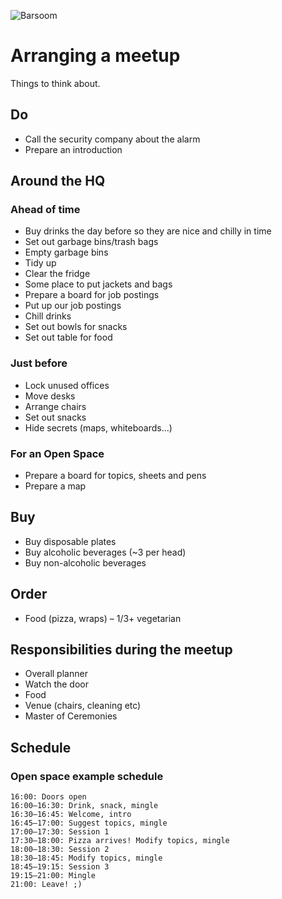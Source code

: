 ![Barsoom](http://barsoom.se/barsoom.png)

# Arranging a meetup

Things to think about.

## Do

* Call the security company about the alarm
* Prepare an introduction


## Around the HQ

### Ahead of time

* Buy drinks the day before so they are nice and chilly in time
* Set out garbage bins/trash bags
* Empty garbage bins
* Tidy up
* Clear the fridge
* Some place to put jackets and bags
* Prepare a board for job postings
* Put up our job postings
* Chill drinks
* Set out bowls for snacks
* Set out table for food

### Just before

* Lock unused offices
* Move desks
* Arrange chairs
* Set out snacks
* Hide secrets (maps, whiteboards…)


### For an Open Space
* Prepare a board for topics, sheets and pens
* Prepare a map


## Buy

* Buy disposable plates
* Buy alcoholic beverages (~3 per head)
* Buy non-alcoholic beverages


## Order

* Food (pizza, wraps) – 1/3+ vegetarian


## Responsibilities during the meetup

* Overall planner
* Watch the door
* Food
* Venue (chairs, cleaning etc)
* Master of Ceremonies


## Schedule

### Open space example schedule

    16:00: Doors open
    16:00–16:30: Drink, snack, mingle
    16:30–16:45: Welcome, intro
    16:45–17:00: Suggest topics, mingle
    17:00–17:30: Session 1
    17:30–18:00: Pizza arrives! Modify topics, mingle
    18:00–18:30: Session 2
    18:30–18:45: Modify topics, mingle
    18:45–19:15: Session 3
    19:15–21:00: Mingle
    21:00: Leave! ;)
